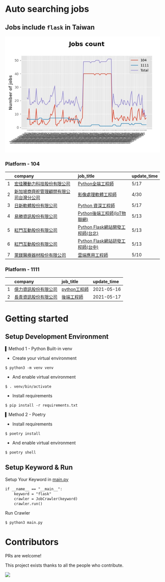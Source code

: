 # Auto searching jobs

## Jobs include `flask` in Taiwan 

 ![image](./doc/plot_img.jpg)


### Platform - 104


|    | company                                                                                       | job_title                                                                                | update_time   |
|---:|:----------------------------------------------------------------------------------------------|:-----------------------------------------------------------------------------------------|:--------------|
|  1 | [宏佳騰動力科技股份有限公司](https://www.104.com.tw/company/111bwt14?jobsource=2018indexpoc)               | [Python全端工程師](https://www.104.com.tw/job/6s9aa?jobsource=2018indexpoc)                   | 5/17          |
|  2 | [新加坡商齊舵管理顧問有限公司台灣分公司](https://www.104.com.tw/company/1a2x6bldr7?jobsource=jolist_c_relevance) | [影像處理軟體工程師](https://www.104.com.tw/job/77vw9?jobsource=jolist_c_relevance)               | 4/30          |
|  3 | [日新軟體股份有限公司](https://www.104.com.tw/company/oi77qwg?jobsource=jolist_c_relevance)             | [Python 資深工程師](https://www.104.com.tw/job/6yfn5?jobsource=jolist_c_relevance)            | 5/17          |
|  4 | [易勝資訊股份有限公司](https://www.104.com.tw/company/1a2x6bj8og?jobsource=jolist_c_relevance)          | [Python後端工程師(IoT物聯網)](https://www.104.com.tw/job/76vbt?jobsource=jolist_c_relevance)     | 5/13          |
|  5 | [紅門互動股份有限公司](https://www.104.com.tw/company/oh4m67k?jobsource=jolist_c_relevance)             | [Python Flask網站開發工程師(台北)](https://www.104.com.tw/job/6xtfl?jobsource=jolist_c_relevance) | 5/13          |
|  6 | [紅門互動股份有限公司](https://www.104.com.tw/company/oh4m67k?jobsource=jolist_c_relevance)             | [Python Flask網站研發工程師(台中)](https://www.104.com.tw/job/6kf9h?jobsource=jolist_c_relevance) | 5/13          |
|  7 | [萊鎂醫療器材股份有限公司](https://www.104.com.tw/company/bkgh1dc?jobsource=jolist_c_relevance)           | [雲端應用工程師](https://www.104.com.tw/job/791cq?jobsource=jolist_c_relevance)                 | 5/10          |

### Platform - 1111


|    | company                                              | job_title                                          | update_time   |
|---:|:-----------------------------------------------------|:---------------------------------------------------|:--------------|
|  1 | [億力資訊股份有限公司](https://www.1111.com.tw/corp/54937860/) | [python工程師](https://www.1111.com.tw/job/97374762/) | 2021-05-16    |
|  2 | [長青資訊股份有限公司](https://www.1111.com.tw/corp/71694811/) | [後端工程師](https://www.1111.com.tw/job/85012186/)     | 2021-05-17    |



# Getting started
## Setup Development Environment
▍Method 1 - Python Built-in venv

- Create your virtual environment
```
$ python3 -m venv venv
```
- And enable virtual environment
```
$ . venv/bin/activate
```
- Install requirements
```
$ pip install -r requirements.txt 
```

▍Method 2 - Poetry
- Install requirements
```
$ poetry install
```
- And enable virtual environment
```
$ poetry shell
```

## Setup Keyword & Run

Setup Your Keyword in [main.py](./main.py#L88)
```
if __name__ == "__main__":
    keyword = "flask"
    crawler = JobCrawler(keyword)
    crawler.run()
```

Run Crawler
```
$ python3 main.py
```

# Contributors
PRs are welcome!

This project exists thanks to all the people who contribute.

<a href="https://github.com/hsuanchi/auto-search-flask-job/graphs/contributors">
  <img src="https://contrib.rocks/image?repo=hsuanchi/auto-search-flask-job"/>
</a>
